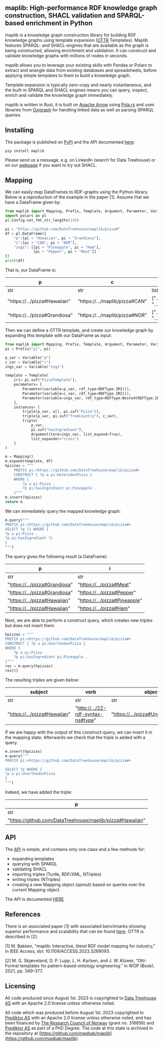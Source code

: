 ## maplib: High-performance RDF knowledge graph construction, SHACL validation and SPARQL-based enrichment in Python
maplib is a knowledge graph construction library for building RDF knowledge graphs using template expansion ([OTTR](https://ottr.xyz/) Templates). Maplib features SPARQL- and SHACL-engines that are available as the graph is being constructed, allowing enrichment and validation. It can construct and validate knowledge graphs with millions of nodes in seconds.

maplib allows you to leverage your existing skills with Pandas or Polars to extract and wrangle data from existing databases and spreadsheets, before applying simple templates to them to build a knowledge graph. 

Template expansion is typically zero-copy and nearly instantaneous, and the built-in SPARQL and SHACL engines means you can query, inspect, enrich and validate the knowledge graph immediately.      

maplib is written in Rust, it is built on [Apache Arrow](https://arrow.apache.org/) using [Pola.rs](https://www.pola.rs/) and uses libraries from [Oxigraph](https://github.com/oxigraph/oxigraph) for handling linked data as well as parsing SPARQL queries.

## Installing
The package is published on [PyPi](https://pypi.org/project/maplib/) and the API documented [here](https://datatreehouse.github.io/maplib/maplib/maplib.html):
```shell
pip install maplib
```
Please send us a message, e.g. on LinkedIn (search for Data Treehouse) or on our [webpage](https://www.data-treehouse.com/contact-8) if you want to try out SHACL.  

## Mapping
We can easily map DataFrames to RDF-graphs using the Python library. Below is a reproduction of the example in the paper [1]. Assume that we have a DataFrame given by: 

```python
from maplib import Mapping, Prefix, Template, Argument, Parameter, Variable, RDFType, triple, a
import polars as pl
pl.Config.set_fmt_str_lengths(150)

pi = "https://github.com/DataTreehouse/maplib/pizza#"
df = pl.DataFrame({
    "p":[pi + "Hawaiian", pi + "Grandiosa"],
    "c":[pi + "CAN", pi + "NOR"],
    "ings": [[pi + "Pineapple", pi + "Ham"],
             [pi + "Pepper", pi + "Meat"]]
})
print(df)
```
That is, our DataFrame is:

| p                             | c                              | ings                                     |
|-------------------------------|--------------------------------|------------------------------------------|
| str                           | str                            | list[str]                                |
| "https://.../pizza#Hawaiian"  | "https://.../maplib/pizza#CAN" | [".../pizza#Pineapple", ".../pizza#Ham"] |
| "https://.../pizza#Grandiosa" | "https://.../maplib/pizza#NOR" | [".../pizza#Pepper", ".../pizza#Meat"]   |

Then we can define a OTTR template, and create our knowledge graph by expanding this template with our DataFrame as input:
```python
from maplib import Mapping, Prefix, Template, Argument, Parameter, Variable, RDFType, triple, a
pi = Prefix("pi", pi)

p_var = Variable("p")
c_var = Variable("c")
ings_var = Variable("ings")

template = Template(
    iri= pi.suf("PizzaTemplate"),
    parameters= [
        Parameter(variable=p_var, rdf_type=RDFType.IRI()),
        Parameter(variable=c_var, rdf_type=RDFType.IRI()),
        Parameter(variable=ings_var, rdf_type=RDFType.Nested(RDFType.IRI()))
    ],
    instances= [
        triple(p_var, a(), pi.suf("Pizza")),
        triple(p_var, pi.suf("fromCountry"), c_var),
        triple(
            p_var, 
            pi.suf("hasIngredient"), 
            Argument(term=ings_var, list_expand=True), 
            list_expander="cross")
    ]
)

m = Mapping()
m.expand(template, df)
hpizzas = """
    PREFIX pi:<https://github.com/DataTreehouse/maplib/pizza#>
    CONSTRUCT { ?p a pi:HeterodoxPizza } 
    WHERE {
        ?p a pi:Pizza .
        ?p pi:hasIngredient pi:Pineapple .
    }"""
m.insert(hpizzas)
return m
```

We can immediately query the mapped knowledge graph:

```python
m.query("""
PREFIX pi:<https://github.com/DataTreehouse/maplib/pizza#>
SELECT ?p ?i WHERE {
?p a pi:Pizza .
?p pi:hasIngredient ?i .
}
""")
```

The query gives the following result (a DataFrame):

| p                               | i                                     |
|---------------------------------|---------------------------------------|
| str                             | str                                   |
| "<https://.../pizza#Grandiosa>" | "<https://.../pizza#Meat>"      |
| "<https://.../pizza#Grandiosa>" | "<https://.../pizza#Pepper>"    |
| "<https://.../pizza#Hawaiian>"  | "<https://.../pizza#Pineapple>" |
| "<https://.../pizza#Hawaiian>"  | "<https://.../pizza#Ham>"       |

Next, we are able to perform a construct query, which creates new triples but does not insert them. 

```python
hpizzas = """
PREFIX pi:<https://github.com/DataTreehouse/maplib/pizza#>
CONSTRUCT { ?p a pi:UnorthodoxPizza } 
WHERE {
    ?p a pi:Pizza .
    ?p pi:hasIngredient pi:Pineapple .
}"""
res = m.query(hpizzas)
res[0]
```

The resulting triples are given below:

| subject                        | verb                                 | object                                |
|--------------------------------|--------------------------------------|---------------------------------------|
| str                            | str                                  | str                                   |
| "<https://.../pizza#Hawaiian>" | "<http://.../22-rdf-syntax-ns#type>" | "<https://.../pizza#UnorthodoxPizza>" |

If we are happy with the output of this construct-query, we can insert it in the mapping state. Afterwards we check that the triple is added with a query.

```python
m.insert(hpizzas)
m.query("""
PREFIX pi:<https://github.com/DataTreehouse/maplib/pizza#>

SELECT ?p WHERE {
?p a pi:UnorthodoxPizza
}
""")
```

Indeed, we have added the triple: 

| p                                                          |
|------------------------------------------------------------|
| str                                                        |
| "<https://github.com/DataTreehouse/maplib/pizza#Hawaiian>" |

## API
The [API](https://datatreehouse.github.io/maplib/maplib/maplib.html) is simple, and contains only one class and a few methods for:
- expanding templates
- querying with SPARQL
- validating SHACL
- importing triples (Turtle, RDF/XML, NTriples)
- writing triples (NTriples)
- creating a new Mapping object (sprout) based on queries over the current Mapping object.

The API is documented [HERE](https://datatreehouse.github.io/maplib/maplib/maplib.html)

## References
There is an associated paper [1] with associated benchmarks showing superior performance and scalability that can be found [here](https://ieeexplore.ieee.org/document/10106242). OTTR is described in [2].

[1] M. Bakken, "maplib: Interactive, literal RDF model mapping for industry," in IEEE Access, doi: 10.1109/ACCESS.2023.3269093.

[2] M. G. Skjæveland, D. P. Lupp, L. H. Karlsen, and J. W. Klüwer, “Ottr: Formal templates for pattern-based ontology engineering.” in WOP (Book),
2021, pp. 349–377.

## Licensing
All code produced since August 1st. 2023 is copyrighted to [Data Treehouse AS](https://www.data-treehouse.com/) with an Apache 2.0 license unless otherwise noted. 

All code which was produced before August 1st. 2023 copyrighted to [Prediktor AS](https://www.prediktor.com/) with an Apache 2.0 license unless otherwise noted, and has been financed by [The Research Council of Norway](https://www.forskningsradet.no/en/) (grant no. 316656) and [Prediktor AS](https://www.prediktor.com/) as part of a PhD Degree. The code at this state is archived in the repository at [https://github.com/magbak/maplib](https://github.com/magbak/maplib).
